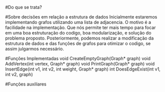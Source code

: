 #Do que se trata?

#Sobre decisões em relação a estrutura de dados
Inicialmente estaremos implementando grafos utilizando uma lista de adjacencia. O motivo é a facilidade na implementação. Que nós permite ter mais tempo para focar em uma boa estruturação do codigo, boa modularização, e solução do problema proposto. Posteriormente, podemos realizar a modificação da estrutura de dados e das funções de grafos para otimizar o codigo, se assim julgarmos necessário.

#Funções Implementadas
void CreateEmptyGraph(Graph* graph)
void AddVertex(int vertex, Graph* graph)
void PrintGraph(Graph* graph)
void InsertEdge(int v1, int v2, int weight, Graph* graph)
int DoesEdgeExist(int v1, int v2, graph)

#Funções auxiliares